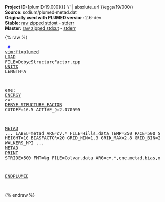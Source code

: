 **Project ID:** [plumID:19.000]({{ '/' | absolute_url }}eggs/19/000/)  
**Source:** sodium/plumed-metad.dat  
**Originally used with PLUMED version:** 2.6-dev  
**Stable:** [raw zipped stdout](plumed-metad.dat.plumed.stdout.txt.zip) - [stderr](plumed-metad.dat.plumed.stderr)  
**Master:** [raw zipped stdout](plumed-metad.dat.plumed_master.stdout.txt.zip) - [stderr](plumed-metad.dat.plumed_master.stderr)  

{% raw %}<pre>
<span style="color:blue"># <a href="https://plumed.github.io/doc-master/user-doc/html/_vim_syntax.html">vim:ft=plumed</a></span>
<a href="https://plumed.github.io/doc-master/user-doc/html/_l_o_a_d.html">LOAD</a> FILE=DebyeStructureFactor.cpp
<a href="https://plumed.github.io/doc-master/user-doc/html/_u_n_i_t_s.html">UNITS</a> LENGTH=A

ene: <a href="https://plumed.github.io/doc-master/user-doc/html/_e_n_e_r_g_y.html">ENERGY</a>
cv: <a href="https://plumed.github.io/doc-master/user-doc/html/_d_e_b_y_e__s_t_r_u_c_t_u_r_e__f_a_c_t_o_r.html">DEBYE_STRUCTURE_FACTOR</a> CUTOFF=10.5 ACTIVE_Q=2.070595

<a href="https://plumed.github.io/doc-master/user-doc/html/_m_e_t_a_d.html">METAD</a> ...
  LABEL=metad
  ARG=cv.*
  FILE=Hills.data
  TEMP=350
  PACE=500
  SIGMA=0.02
  HEIGHT=10
  BIASFACTOR=20
  GRID_MIN=1.3
  GRID_MAX=2.8
  GRID_BIN=200
  CALC_RCT
  WALKERS_MPI
... <a href="https://plumed.github.io/doc-master/user-doc/html/_m_e_t_a_d.html">METAD</a>
<a href="https://plumed.github.io/doc-master/user-doc/html/_p_r_i_n_t.html">PRINT</a> STRIDE=500  FMT=%g FILE=Colvar.data ARG=cv.*,ene,metad.bias,metad.rct

<a href="https://plumed.github.io/doc-master/user-doc/html/_e_n_d_p_l_u_m_e_d.html">ENDPLUMED</a>
<span style="color:blue"></span>
</pre>{% endraw %}
